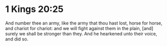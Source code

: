 # 1 Kings 20:25

And number thee an army, like the army that thou hast lost, horse for horse, and chariot for chariot: and we will fight against them in the plain, [and] surely we shall be stronger than they. And he hearkened unto their voice, and did so.